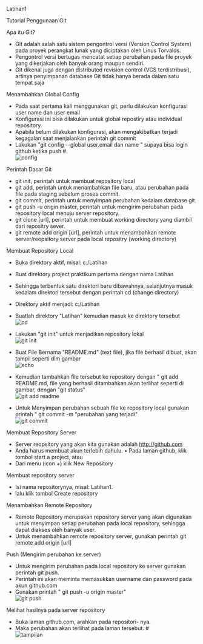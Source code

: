 Latihan1                                                                                                

Tutorial Penggunaan Git

Apa itu Git? 

- Git adalah salah satu sistem pengontrol versi (Version Control System) pada proyek perangkat lunak yang diciptakan oleh Linus Torvalds.
- Pengontrol versi bertugas mencatat setiap perubahan pada file proyek yang dikerjakan oleh banyak orang maupun sendiri.
- Git dikenal juga dengan distributed revision control (VCS terdistribusi), artinya penyimpanan database Git tidak hanya berada dalam satu tempat saja


Menambahkan Global Config

- Pada saat pertama kali menggunakan git, perlu dilakukan konfigurasi user name dan user email                            
- Konfigurasi ini bisa dilakukan untuk global repostiry atau individual repository.                                   
- Apabila belum dilakukan konfigurasi, akan mengakibatkan terjadi kegagalan saat menjalankan perintah git commit                    
- Lakukan "git config --global user.email dan name " supaya bisa login github ketika push #  
![config](https://user-images.githubusercontent.com/46749350/51788075-b75c4300-212e-11e9-8323-2d41c528e2c2.jpg)

Perintah Dasar Git

- git init, perintah untuk membuat repository local
- git add, perintah untuk menambahkan file baru, atau perubahan pada file pada staging sebelum proses commit.
- git commit, perintah untuk menyimpan perubahan kedalam database git.
- git push -u origin master, perintah untuk mengirim perubahan pada repository local menuju server repository.
- git clone [url], perintah untuk membuat working directory yang diambil dari repositry sever.
- git remote add origin [url], perintah untuk menambahkan remote server/reopsitory server pada local repositry (working directory)     

Membuat Repository Local

- Buka direktory aktif, misal: c:/Latihan
- Buat direktory project praktikum pertama dengan nama Latihan
- Sehingga terbentuk satu direktori baru dibawahnya, selanjutnya masuk kedalam direktori tersebut dengan perintah cd (change directory)
- Direktory aktif menjadi: c:/Latihan
- Buatlah direktory "Latihan" kemudian masuk ke direktory tersebut                                               
![cd](https://user-images.githubusercontent.com/46749350/51788097-fe4a3880-212e-11e9-88a0-f73a8a545c25.jpg)                         


- Lakukan "git init" untuk menjadikan repository lokal                                                            
![git init](https://user-images.githubusercontent.com/46749350/51788185-f2ab4180-212f-11e9-8a1e-f9e192a50229.jpg)

- Buat File Bernama "README.md" (text file), jika file berhasil dibuat, akan tampil seperti dlm gambar                              
![echo](https://user-images.githubusercontent.com/46749350/51788211-3736dd00-2130-11e9-9b29-40e2b5880ed7.jpg)

- Kemudian tambahkan file tersebut ke repository dengan " git add README.md, file yang berhasil ditambahkan akan terlihat seperti di gambar, dengan "git status"                                                           
![git add readme](https://user-images.githubusercontent.com/46749350/51788268-b1676180-2130-11e9-9213-9a648b56d6c6.jpg)

- Untuk Menyimpan perubahan sebuah file ke repository local gunakan printah " git commit -m "perubahan yang terjadi"                 
![git commit](https://user-images.githubusercontent.com/46749350/51788283-0b682700-2131-11e9-9395-8fc54405cb46.jpg)


Membuat Repository Server

- Server reopsitory yang akan kita gunakan adalah http://github.com
- Anda harus membuat akun terlebih dahulu. • Pada laman github, klik tombol start a project, atau
- Dari menu (icon +) klik New Repository


Membuat repository server 

- Isi nama repositorynya, misal: Latihan1.
- lalu klik tombol Create repository

Menambahkan Remote Repository 

- Remote Repository merupakan repository server yang akan digunakan untuk menyimpan setiap perubahan pada local repository, sehingga dapat diakses oleh banyak user.
- Untuk menambahkan remote repository server, gunakan perintah git remote add origin [url]

Push (Mengirim perubahan ke server) 

- Untuk mengirim perubahan pada local repository ke server gunakan perintah git push.
- Perintah ini akan meminta memasukkan username dan password pada akun github.com
- Gunakan printah " git push -u origin master"                                                                               
![git push](https://user-images.githubusercontent.com/46749350/51788309-6732b000-2131-11e9-8968-8e8644b729e7.jpg)


Melihat hasilnya pada server repository 

- Buka laman github.com, arahkan pada repositori- nya.
- Maka perubahan akan terlihat pada laman tersebut. #                                                              
![tampilan](https://user-images.githubusercontent.com/46749350/51788328-a8c35b00-2131-11e9-98ee-d13a9ffaa1f7.jpg)
